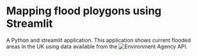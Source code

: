 # Mapping flood ploygons using Streamlit
A Python and streamlit application. This application shows current flooded areas in the UK using  data available from the ![Environment Agency API](https://environment.data.gov.uk/flood-monitoring/doc/reference).

